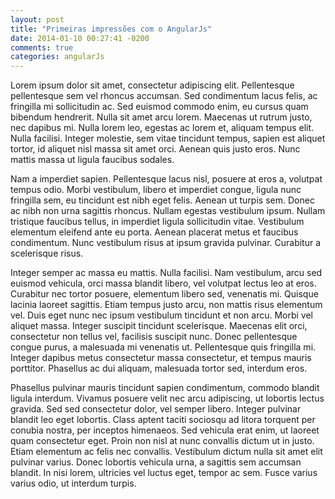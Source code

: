 ```yaml
---
layout: post
title: "Primeiras impressões com o AngularJs"
date: 2014-01-10 00:27:41 -0200
comments: true
categories: angularJs
---
```


Lorem ipsum dolor sit amet, consectetur adipiscing elit. Pellentesque pellentesque sem vel rhoncus accumsan. Sed condimentum lacus felis, ac fringilla mi sollicitudin ac. Sed euismod commodo enim, eu cursus quam bibendum hendrerit. Nulla sit amet arcu lorem. Maecenas ut rutrum justo, nec dapibus mi. Nulla lorem leo, egestas ac lorem et, aliquam tempus elit. Nulla facilisi. Integer molestie, sem vitae tincidunt tempus, sapien est aliquet tortor, id aliquet nisl massa sit amet orci. Aenean quis justo eros. Nunc mattis massa ut ligula faucibus sodales.

Nam a imperdiet sapien. Pellentesque lacus nisl, posuere at eros a, volutpat tempus odio. Morbi vestibulum, libero et imperdiet congue, ligula nunc fringilla sem, eu tincidunt est nibh eget felis. Aenean ut turpis sem. Donec ac nibh non urna sagittis rhoncus. Nullam egestas vestibulum ipsum. Nullam tristique faucibus tellus, in imperdiet ligula sollicitudin vitae. Vestibulum elementum eleifend ante eu porta. Aenean placerat metus et faucibus condimentum. Nunc vestibulum risus at ipsum gravida pulvinar. Curabitur a scelerisque risus.

Integer semper ac massa eu mattis. Nulla facilisi. Nam vestibulum, arcu sed euismod vehicula, orci massa blandit libero, vel volutpat lectus leo at eros. Curabitur nec tortor posuere, elementum libero sed, venenatis mi. Quisque lacinia laoreet sagittis. Etiam tempus justo arcu, non mattis risus elementum vel. Duis eget nunc nec ipsum vestibulum tincidunt et non arcu. Morbi vel aliquet massa. Integer suscipit tincidunt scelerisque. Maecenas elit orci, consectetur non tellus vel, facilisis suscipit nunc. Donec pellentesque congue purus, a malesuada mi venenatis ut. Pellentesque quis fringilla mi. Integer dapibus metus consectetur massa consectetur, et tempus mauris porttitor. Phasellus ac dui aliquam, malesuada tortor sed, interdum eros.

Phasellus pulvinar mauris tincidunt sapien condimentum, commodo blandit ligula interdum. Vivamus posuere velit nec arcu adipiscing, ut lobortis lectus gravida. Sed sed consectetur dolor, vel semper libero. Integer pulvinar blandit leo eget lobortis. Class aptent taciti sociosqu ad litora torquent per conubia nostra, per inceptos himenaeos. Sed vehicula erat enim, ut laoreet quam consectetur eget. Proin non nisl at nunc convallis dictum ut in justo. Etiam elementum ac felis nec convallis. Vestibulum dictum nulla sit amet elit pulvinar varius. Donec lobortis vehicula urna, a sagittis sem accumsan blandit. In nisi lorem, ultricies vel luctus eget, tempor ac sem. Fusce varius varius odio, ut interdum turpis.